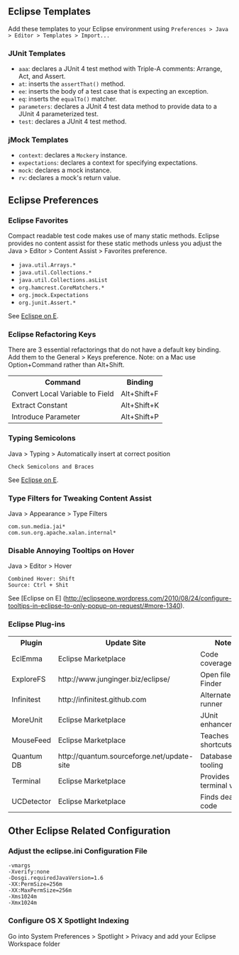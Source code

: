 ## Eclipse Templates

Add these templates to your Eclipse environment using
`Preferences > Java > Editor > Templates > Import...`

### JUnit Templates

* `aaa`: declares a JUnit 4 test method with Triple-A comments: Arrange, Act, and Assert.
* `at`: inserts the `assertThat()` method.
* `ee`: inserts the body of a test case that is expecting an exception.
* `eq`: inserts the `equalTo()` matcher.
* `parameters`: declares a JUnit 4 test data method to provide data to a JUnit 4 parameterized test.
* `test`: declares a JUnit 4 test method.

### jMock Templates
 
* `context`: declares a `Mockery` instance.
* `expectations`: declares a context for specifying expectations.
* `mock`: declares a mock instance.
* `rv`: declares a mock's return value.


## Eclipse Preferences

### Eclipse Favorites

Compact readable test code makes use of many static methods. Eclipse provides no content assist for 
these static methods unless you adjust the Java > Editor > Content Assist > Favorites preference.

* `java.util.Arrays.*`
* `java.util.Collections.*`
* `java.util.Collections.asList`
* `org.hamcrest.CoreMatchers.*`
* `org.jmock.Expectations`
* `org.junit.Assert.*`

See [Eclispe on E](http://eclipseone.wordpress.com/2010/02/01/generate-static-imports-in-eclipse-on-autocomplete/#more-818).


### Eclipse Refactoring Keys

There are 3 essential refactorings that do not have a default key binding. Add them to the General > Keys preference. 
Note: on a Mac use Option+Command rather than Alt+Shift.

<table>
	<tr><th>Command</th><th>Binding</th></tr>
	<tr><td>Convert Local Variable to Field</td><td>Alt+Shift+F</td></tr>
	<tr><td>Extract Constant</td><td>Alt+Shift+K</td></tr>
	<tr><td>Introduce Parameter</td><td>Alt+Shift+P</td></tr>
</table>


### Typing Semicolons

Java > Typing > Automatically insert at correct position

    Check Semicolons and Braces  

See [Eclipse on E](http://eclipseone.wordpress.com/2010/02/22/place-a-semicolon-at-the-end-of-a-java-statement-in-eclipse/).


### Type Filters for Tweaking Content Assist

Java > Appearance > Type Filters

    com.sun.media.jai*
    com.sun.org.apache.xalan.internal*
    
    
### Disable Annoying Tooltips on Hover

Java > Editor > Hover

    Combined Hover: Shift
    Source: Ctrl + Shit
    
See [Eclipse on E] (http://eclipseone.wordpress.com/2010/08/24/configure-tooltips-in-eclipse-to-only-popup-on-request/#more-1340).


### Eclipse Plug-ins

<table>
	<tr><th>Plugin</th><th>Update Site</th><th>Notes</th></tr>
	<tr><td>EclEmma</td><td>Eclipse Marketplace</td><td>Code coverage</td></tr>
	<tr><td>ExploreFS</td><td>http://www.junginger.biz/eclipse/</td><td>Open file in Finder</td></tr>
	<tr><td>Infinitest</td><td>http://infinitest.github.com</td><td>Alternate test runner</td></tr>
	<tr><td>MoreUnit</td><td>Eclipse Marketplace</td><td>JUnit enhancements</td></tr>
	<tr><td>MouseFeed</td><td>Eclipse Marketplace</td><td>Teaches shortcuts</td></tr>
	<tr><td>Quantum DB</td><td>http://quantum.sourceforge.net/update-site</td><td>Database tooling</td></tr>
	<tr><td>Terminal</td><td>Eclipse Marketplace</td><td>Provides a terminal view</td></tr>
	<tr><td>UCDetector</td><td>Eclipse Marketplace</td><td>Finds dead code</td></tr>
</table>


## Other Eclipse Related Configuration

### Adjust the eclipse.ini Configuration File

````
-vmargs
-Xverify:none
-Dosgi.requiredJavaVersion=1.6
-XX:PermSize=256m
-XX:MaxPermSize=256m
-Xms1024m
-Xmx1024m
````

### Configure OS X Spotlight Indexing

Go into System Preferences > Spotlight > Privacy and add your Eclipse Workspace folder

